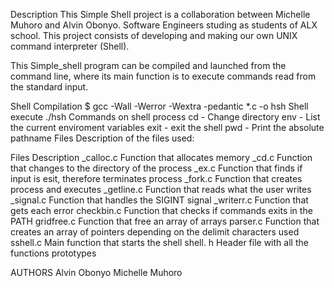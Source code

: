 Description
This Simple Shell project is a collaboration between Michelle Muhoro and Alvin Obonyo. Software Engineers studing as students of ALX school. This project consists of developing and making our own UNIX command interpreter (Shell).

This Simple_shell program can be compiled and launched from the command line, where its main function is to execute commands read from the standard input.

Shell Compilation
$ gcc -Wall -Werror -Wextra -pedantic *.c -o hsh
Shell execute
./hsh
Commands on shell process
cd - Change directory
env - List the current enviroment variables
exit - exit the shell
pwd - Print the absolute pathname
Files
Description of the files used:

Files	Description
_calloc.c	Function that allocates memory
_cd.c	Function that changes to the directory of the process
_ex.c	Function that finds if input is esit, therefore terminates process
_fork.c	Function that creates process and executes
_getline.c	Function that reads what the user writes
_signal.c	Function that handles the SIGINT signal
_writerr.c	Function that gets each error
checkbin.c	Function that checks if commands exits in the PATH
gridfree.c	Function that free an array of arrays
parser.c	Function that creates an array of pointers depending on the delimit characters used
sshell.c	Main function that starts the shell
shell. h	Header file with all the functions prototypes

AUTHORS
Alvin Obonyo  Michelle Muhoro
